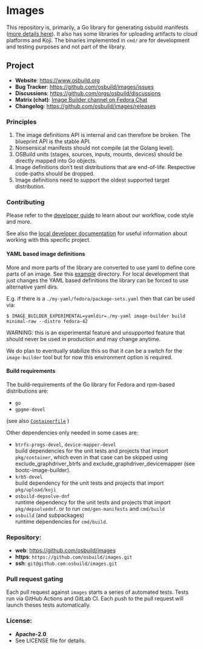 Images
======

This repository is, primarily, a Go library for generating osbuild manifests
([more details here](./docs/developer/code-manifest-generation.md)).
It also has some libraries for uploading artifacts to cloud platforms and Koji.
The binaries implemented in `cmd/` are for development and testing purposes and not part of the library.

## Project

 * **Website**: <https://www.osbuild.org>
 * **Bug Tracker**: <https://github.com/osbuild/images/issues>
* **Discussions**: https://github.com/orgs/osbuild/discussions
 * **Matrix (chat)**: [Image Builder channel on Fedora Chat](https://matrix.to/#/#image-builder:fedoraproject.org?web-instance[element.io]=chat.fedoraproject.org)
 * **Changelog**: <https://github.com/osbuild/images/releases>

### Principles
1. The image definitions API is internal and can therefore be broken. The blueprint API is the stable API.
2. Nonsensical manifests should not compile (at the Golang level).
3. OSBuild units (stages, sources, inputs, mounts, devices) should be directly mapped into Go objects.
4. Image definitions don’t test distributions that are end-of-life. Respective code-paths should be dropped.
5. Image definitions need to support the oldest supported target distribution.

### Contributing

Please refer to the [developer guide](https://www.osbuild.org/docs/developer-guide/index) to learn about our workflow, code style and more.

See also the [local developer documentation](./docs/developer) for useful information about working with this specific project.

#### YAML based image definitions

More and more parts of the library are converted to use yaml to define core
parts of an image. See this [example](./pkg/distro/packagesets/fedora/)
directory. For local development that just changes the YAML based
definitions the library can be forced to use alternative yaml dirs.

E.g. if there is a `./my-yaml/fedora/package-sets.yaml` then that can be
used via:
```console
$ IMAGE_BUILDER_EXPERIMENTAL=yamldir=./my-yaml image-builder build minimal-raw --distro fedora-42
```
WARNING: this is an experimental feature and unsupported feature that should
never be used in production and may change anytime.

We do plan to eventually stabilize this so that it can be a switch for
the `image-builder` tool but for now this environment option is
required.

#### Build requirements

The build-requirements of the Go library for Fedora and rpm-based distributions are:

- `go`
- `gpgme-devel`

(see also [`Containerfile`](Containerfile) )

Other dependencies only needed in some cases are:

- `btrfs-progs-devel`, `device-mapper-devel`  
  build dependencies for the unit tests and projects that import `pkg/container`, which even in that case can be skipped using exclude_graphdriver_btrfs and exclude_graphdriver_devicemapper (see bootc-image-builder).
- `krb5-devel`  
  build dependency for the unit tests and projects that import `pkg/upload/koji`
- `osbuild-depsolve-dnf`  
  runtime dependency for the unit tests and projects that import `pkg/depsolvednf`.
  or to run `cmd/gen-manifests` and `cmd/build`
- `osbuild` (and subpackages)  
  runtime dependencies for `cmd/build`.


### Repository:

 - **web**:   <https://github.com/osbuild/images>
 - **https**: `https://github.com/osbuild/images.git`
 - **ssh**:   `git@github.com:osbuild/images.git`

### Pull request gating

Each pull request against `images` starts a series of automated
tests. Tests run via GitHub Actions and GitLab CI. Each push to the pull request
will launch theses tests automatically.

### License:

 - **Apache-2.0**
 - See LICENSE file for details.
